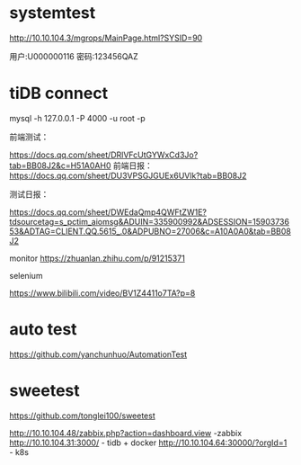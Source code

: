 # systemtest

http://10.10.104.3/mgrops/MainPage.html?SYSID=90

用户:U000000116   密码:123456QAZ

 # tiDB connect 
 
mysql -h 127.0.0.1 -P 4000 -u root -p

 前端测试： 
 
https://docs.qq.com/sheet/DRlVFcUtGYWxCd3Jo?tab=BB08J2&c=H51A0AH0
前端日报： 
https://docs.qq.com/sheet/DU3VPSGJGUEx6UVlk?tab=BB08J2


测试日报： 

https://docs.qq.com/sheet/DWEdaQmp4QWFtZW1E?tdsourcetag=s_pctim_aiomsg&ADUIN=335900992&ADSESSION=1590373653&ADTAG=CLIENT.QQ.5615_.0&ADPUBNO=27006&c=A10A0A0&tab=BB08J2

monitor 
https://zhuanlan.zhihu.com/p/91215371

selenium 


https://www.bilibili.com/video/BV1Z4411o7TA?p=8

# auto test 


https://github.com/yanchunhuo/AutomationTest
# sweetest 

https://github.com/tonglei100/sweetest


http://10.10.104.48/zabbix.php?action=dashboard.view  -zabbix
http://10.10.104.31:3000/                      - tidb + docker
 http://10.10.104.64:30000/?orgId=1     - k8s
 
 
